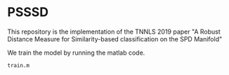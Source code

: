 # PSSSD
This repository is the implementation of the TNNLS 2019 paper "A Robust Distance Measure for Similarity-based classification on the SPD Manifold"

We train the model by running the matlab code.
```
train.m
```
